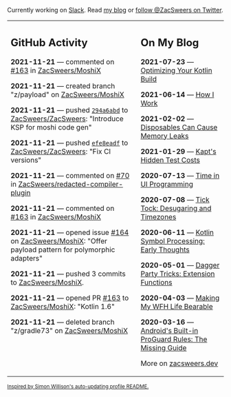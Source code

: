 Currently working on [Slack](https://slack.com/). Read [my blog](https://zacsweers.dev/) or [follow @ZacSweers on Twitter](https://twitter.com/ZacSweers).

<table><tr><td valign="top" width="60%">

## GitHub Activity
<!-- githubActivity starts -->
**2021-11-21** — commented on [#163](https://github.com/ZacSweers/MoshiX/pull/163#issuecomment-974996370) in [ZacSweers/MoshiX](https://api.github.com/repos/ZacSweers/MoshiX)

**2021-11-21** — created branch "z/payload" on [ZacSweers/MoshiX](https://api.github.com/repos/ZacSweers/MoshiX)

**2021-11-21** — pushed [`294a6abd`](https://github.com/ZacSweers/ZacSweers/commit/294a6abdf04106774e13fbd9dc5f5e4da9500cd2) to [ZacSweers/ZacSweers](https://api.github.com/repos/ZacSweers/ZacSweers): "Introduce KSP for moshi code gen"

**2021-11-21** — pushed [`efe8eadf`](https://github.com/ZacSweers/ZacSweers/commit/efe8eadf1f9766538036074539f34e9c59ea7868) to [ZacSweers/ZacSweers](https://api.github.com/repos/ZacSweers/ZacSweers): "Fix CI versions"

**2021-11-21** — commented on [#70](https://github.com/ZacSweers/redacted-compiler-plugin/issues/70#issuecomment-974974959) in [ZacSweers/redacted-compiler-plugin](https://api.github.com/repos/ZacSweers/redacted-compiler-plugin)

**2021-11-21** — commented on [#163](https://github.com/ZacSweers/MoshiX/pull/163#issuecomment-974894866) in [ZacSweers/MoshiX](https://api.github.com/repos/ZacSweers/MoshiX)

**2021-11-21** — opened issue [#164](https://api.github.com/repos/ZacSweers/MoshiX/issues/164) on [ZacSweers/MoshiX](https://api.github.com/repos/ZacSweers/MoshiX): "Offer payload pattern for polymorphic adapters"

**2021-11-21** — pushed 3 commits to [ZacSweers/MoshiX](https://api.github.com/repos/ZacSweers/MoshiX).

**2021-11-21** — opened PR [#163](https://api.github.com/repos/ZacSweers/MoshiX/pulls/163) to [ZacSweers/MoshiX](https://api.github.com/repos/ZacSweers/MoshiX): "Kotlin 1.6"

**2021-11-21** — deleted branch "z/gradle73" on [ZacSweers/MoshiX](https://api.github.com/repos/ZacSweers/MoshiX)
<!-- githubActivity ends -->
</td><td valign="top" width="40%">

## On My Blog
<!-- blog starts -->
**2021-07-23** — [Optimizing Your Kotlin Build](https://www.zacsweers.dev/optimizing-your-kotlin-build/)

**2021-06-14** — [How I Work](https://www.zacsweers.dev/how-i-work/)

**2021-02-02** — [Disposables Can Cause Memory Leaks](https://www.zacsweers.dev/disposables-can-cause-memory-leaks/)

**2021-01-29** — [Kapt's Hidden Test Costs](https://www.zacsweers.dev/kapts-hidden-test-costs/)

**2020-07-13** — [Time in UI Programming](https://www.zacsweers.dev/time-in-ui/)

**2020-07-08** — [Tick Tock: Desugaring and Timezones](https://www.zacsweers.dev/ticktock-desugaring-timezones/)

**2020-06-11** — [Kotlin Symbol Processing: Early Thoughts](https://www.zacsweers.dev/kotlin-symbol-processor-early-thoughts/)

**2020-05-01** — [Dagger Party Tricks: Extension Functions](https://www.zacsweers.dev/dagger-party-tricks-extension-functions/)

**2020-04-03** — [Making My WFH Life Bearable](https://www.zacsweers.dev/making-wfh-life-bearable/)

**2020-03-16** — [Android's Built-in ProGuard Rules: The Missing Guide](https://www.zacsweers.dev/android-proguard-rules/)
<!-- blog ends -->
More on [zacsweers.dev](https://zacsweers.dev/)
</td></tr></table>

<sub><a href="https://simonwillison.net/2020/Jul/10/self-updating-profile-readme/">Inspired by Simon Willison's auto-updating profile README.</a></sub>